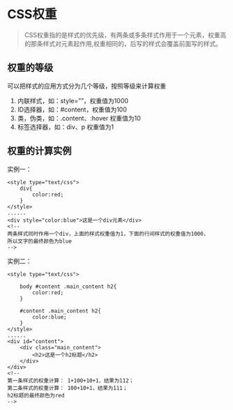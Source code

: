 # CSS权重

>	CSS权重指的是样式的优先级，有两条或多条样式作用于一个元素，权重高的那条样式对元素起作用,权重相同的，后写的样式会覆盖前面写的样式。

## 权重的等级

可以把样式的应用方式分为几个等级，按照等级来计算权重

1. 内联样式，如：style=””，权重值为1000
2. ID选择器，如：#content，权重值为100
3. 类，伪类，如：.content、:hover 权重值为10
4. 标签选择器，如：div、p 权重值为1 

## 权重的计算实例

实例一：

```
<style type="text/css">
    div{
        color:red;
    }        
</style>
......
<div style="color:blue">这是一个div元素</div>
<!-- 
两条样式同时作用一个div，上面的样式权重值为1，下面的行间样式的权重值为1000，
所以文字的最终颜色为blue 
-->
```

实例二：

```
<style type="text/css">

    body #content .main_content h2{
        color:red;    
    }

    #content .main_content h2{
        color:blue;
    }
</style>
......
<div id="content">
    <div class="main_content">
        <h2>这是一个h2标题</h2>
    </div>
</div>
<!-- 
第一条样式的权重计算： 1+100+10+1，结果为112；
第二条样式的权重计算： 100+10+1，结果为111；
h2标题的最终颜色为red
-->
```